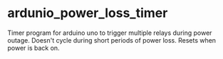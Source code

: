 # ardunio_power_loss_timer
Timer program for arduino uno to trigger multiple relays during power outage. Doesn't cycle during short periods of power loss. Resets when power is back on.
